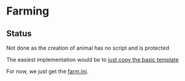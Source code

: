 # Farming

## Status

Not done as the creation of animal has no script and is protected
[](https://github.com/cosmocode/dokuwiki-plugin-farmer/blob/master/admin/new.php)

The easiest implementation would be to 
[just copy the basic template](https://github.com/cosmocode/dokuwiki-plugin-farmer/blob/master/admin/new.php#L210)


For now, we just get the [farm.ini](../resources/dokuwiki-docker/meta/dokuwiki-docker/dokuwiki/conf/farm.ini).

